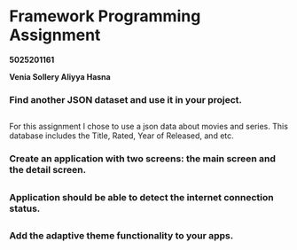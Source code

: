 # Framework Programming Assignment

**5025201161**

**Venia Sollery Aliyya Hasna**

### Find another JSON dataset and use it in your project.
##

For this assignment I chose to use a json data about movies and series. This database includes the Title, Rated, Year of Released, and etc.



### Create an application with two screens: the main screen and the detail screen.
##

### Application should be able to detect the internet connection status.
##

### Add the adaptive theme functionality to your apps.
##

